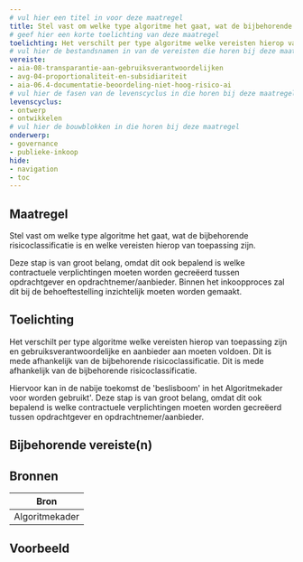 ```yaml
---
# vul hier een titel in voor deze maatregel
title: Stel vast om welke type algoritme het gaat, wat de bijbehorende risicoclassificatie is en welke vereisten hierop van toepassing zijn.
# geef hier een korte toelichting van deze maatregel
toelichting: Het verschilt per type algoritme welke vereisten hierop van toepassing zijn en gebruiksverantwoordelijke en aanbieder aan moeten voldoen. Dit is mede afhankelijk van de bijbehorende risicoclassificatie.  
# vul hier de bestandsnamen in van de vereisten die horen bij deze maatregel
vereiste: 
- aia-08-transparantie-aan-gebruiksverantwoordelijken
- avg-04-proportionaliteit-en-subsidiariteit
- aia-06.4-documentatie-beoordeling-niet-hoog-risico-ai
# vul hier de fasen van de levenscyclus in die horen bij deze maatregel
levenscyclus: 
- ontwerp
- ontwikkelen
# vul hier de bouwblokken in die horen bij deze maatregel
onderwerp: 
- governance
- publieke-inkoop
hide:
- navigation
- toc
---
```


<!-- Let op! onderstaande regel met 'tags' niet weghalen! Deze maakt automatisch de knopjes op basis van de metadata  -->
<!-- tags -->

## Maatregel
<!-- Vul hier een omschrijving in van wat deze maatregel inhoudt. -->
Stel vast om welke type algoritme het gaat, wat de bijbehorende risicoclassificatie is en welke vereisten hierop van toepassing zijn.

Deze stap is van groot belang, omdat dit ook bepalend is welke contractuele verplichtingen moeten worden gecreëerd tussen opdrachtgever en opdrachtnemer/aanbieder. Binnen het inkoopproces zal dit bij de behoeftestelling inzichtelijk moeten worden gemaakt. 

## Toelichting
<!-- Geef hier een toelichting van deze maatregel -->
Het verschilt per type algoritme welke vereisten hierop van toepassing zijn en gebruiksverantwoordelijke en aanbieder aan moeten voldoen. Dit is mede afhankelijk van de bijbehorende risicoclassificatie. Dit is mede afhankelijk van de bijbehorende risicoclassificatie. 

Hiervoor kan in de nabije toekomst de 'beslisboom' in het Algoritmekader voor worden gebruikt'. 
Deze stap is van groot belang, omdat dit ook bepalend is welke contractuele verplichtingen moeten worden gecreëerd tussen opdrachtgever en opdrachtnemer/aanbieder. 

## Bijbehorende vereiste(n)
<!-- Hier volgt een lijst met vereisten op basis van de in de metadata ingevulde vereiste -->

<!-- Let op! onderstaande regel met 'list_vereisten_on_maatregelen_page' niet weghalen! Deze maakt automatisch een lijst van bijbehorende verseisten op basis van de metadata  -->
<!-- list_vereisten_on_maatregelen_page -->

## Bronnen 
<!-- Vul hier de relevante bronnen in voor deze maatregel -->

| Bron                        |
|-----------------------------|
| Algoritmekader |        

## Voorbeeld
<!-- Voeg hier een voorbeeld toe, door er bijvoorbeeld naar te verwijzen -->
